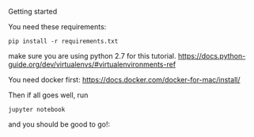 Getting started

You need these requirements:
```
pip install -r requirements.txt
```

make sure you are using python 2.7 for this tutorial. https://docs.python-guide.org/dev/virtualenvs/#virtualenvironments-ref

You need docker first: https://docs.docker.com/docker-for-mac/install/

Then if all goes well, run
```
jupyter notebook
```

and you should be good to go!:


